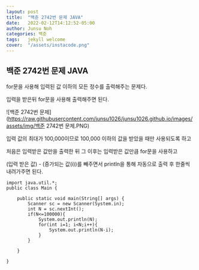 ```yaml
---
layout: post
title:  "백준 2742번 문제 JAVA"
date:   2022-02-12T14:12:52-05:00
author: Junsu Noh
categories: 백준
tags:	jekyll welcome
cover:  "/assets/instacode.png" 
---
```


## 백준 2742번 문제 JAVA



for문을 사용해 입력된 값 이하의 모든 정수를 출력해주는 문제다. 

입력을 받은뒤 for문을 사용해 출력해주면 된다.



![백준 2742번 문제](https://raw.githubusercontent.com/junsu1026/junsu1026.github.io/images/assets/img/백준 2742번 문제.PNG)

입력 값의 최대가 100,000이므로 100,000 이하의 값을 받았을 때만 사용되도록 하고 

처음은 입력받은 값만을 출력한 뒤 그 이후는 입력받은 값만큼 for문을 사용하고 

(입력 받은 값) - (증가되는 값(i))를 빼주면서 println을 통해 자동으로 출력 후 한줄씩 내려가주면 된다.



```
import java.util.*;
public class Main {

	public static void main(String[] args) {
		Scanner sc = new Scanner(System.in);
        int N = sc.nextInt();
        if(N<=100000){
            System.out.println(N);
            for(int i=1; i<N;i++){
                System.out.println(N-i);
            }
        }
		
	}

}

```

